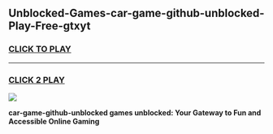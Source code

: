 
## Unblocked-Games-car-game-github-unblocked-Play-Free-gtxyt
<h3>
<a href="https://premium76.site?title=car-game-github-unblocked&ref=23A">CLICK TO PLAY</a></h3>
<hr>

<h3>
<a href="https://premium76.site?title=car-game-github-unblocked&ref=23A">CLICK 2 PLAY</a>
  
</h3>

<a href="https://premium76.site?title=car-game-github-unblocked&ref=23A"><img src="https://clearcache.store/games.png"></a>


**car-game-github-unblocked games unblocked: Your Gateway to Fun and Accessible Online Gaming**

